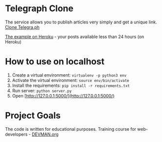 # Telegraph Clone

The service allows you to publish articles very simply and get a unique link. [Clone Telegra.ph](http://telegra.ph/)


[The example on Heroku](https://damp-wildwood-94405.herokuapp.com/) - your posts available less than 24 hours (on Heroku)

# How to use on localhost

1. Create a virtual environment: ```virtualenv -p python3 env```
2. Activate the virtual environment: ```source env/bin/activate```
3. Install the requirements: ```pip install -r requirements.txt```
4. Run server: ```python server.py```
5. Open [http://127.0.0.1:5000/](http://127.0.0.1:5000/)

# Project Goals

The code is written for educational purposes. Training course for web-developers - [DEVMAN.org](https://devman.org)
